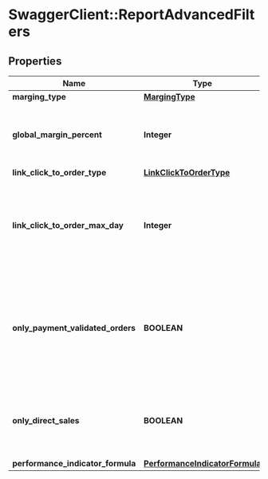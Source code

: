 # SwaggerClient::ReportAdvancedFilters

## Properties
Name | Type | Description | Notes
------------ | ------------- | ------------- | -------------
**marging_type** | [**MargingType**](MargingType.md) |  | 
**global_margin_percent** | **Integer** | If the margin type is &#39;Global&#39;, indicate the percentage of sale price. | [optional] 
**link_click_to_order_type** | [**LinkClickToOrderType**](LinkClickToOrderType.md) |  | 
**link_click_to_order_max_day** | **Integer** | If the linkOrderType is OnClickDate, indicate the max day to search the click from the order | [optional] 
**only_payment_validated_orders** | **BOOLEAN** | If true, you will get the only the orders with payment validated. Otherwise, you will get all orders validated or not. | [default to false]
**only_direct_sales** | **BOOLEAN** | If true, you will get only direct sales. Otherwise the indirect sales will be included. | [default to false]
**performance_indicator_formula** | [**PerformanceIndicatorFormula**](PerformanceIndicatorFormula.md) |  | 


